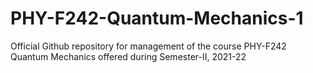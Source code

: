 # PHY-F242-Quantum-Mechanics-1
Official Github repository for management of the course PHY-F242 Quantum Mechanics offered during Semester-II, 2021-22
